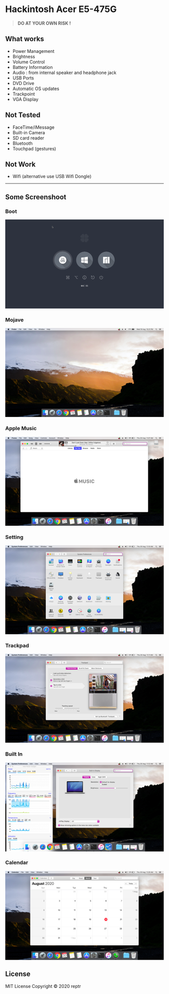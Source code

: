 # Hackintosh Acer E5-475G

> **DO AT YOUR OWN RISK !**

## What works
- Power Management
- Brightness
- Volume Control
- Battery Information
- Audio : from internal speaker and headphone jack
- USB Ports
- DVD Drive
- Automatic OS updates
- Trackpoint
- VGA Display

## Not Tested
- FaceTime/iMessage
- Built-in Camera
- SD card reader
- Bluetooth
- Touchpad (gestures)

## Not Work
- Wifi (alternative use USB Wifi Dongle)

<hr>

## Some Screenshoot
### Boot

<img src="IMAGE/01_Boot.png">

### Mojave
<img src="IMAGE/02_Mojave.png">

### Apple Music
<img src="IMAGE/03_Apple_Music.png">

### Setting
<img src="IMAGE/04_Setting_Preferences.png">

### Trackpad
<img src="IMAGE/05_Trackpad.png">

### Built In
<img src="IMAGE/06_Built_In.png">

### Calendar
<img src="IMAGE/07_Calendar.png">

## License

MIT License
Copyright &copy; 2020 reptr
